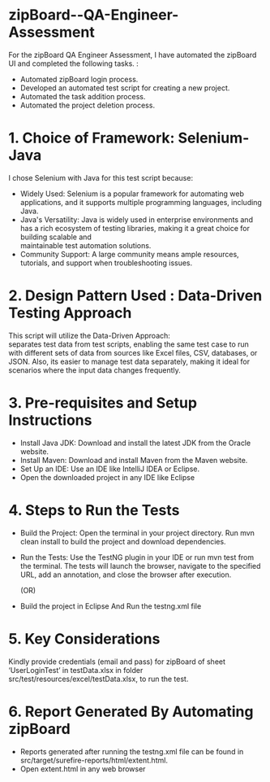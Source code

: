 # zipBoard--QA-Engineer-Assessment

For the zipBoard QA Engineer Assessment, I have automated the zipBoard UI and completed the following tasks. : 
   
-  Automated zipBoard login process.
-  Developed an automated test script for creating a new project.
-  Automated the task addition process.
-  Automated the project deletion process.
 

#  1. Choice of Framework: Selenium-Java
I chose Selenium with Java for this test script because:
- Widely Used: 
  Selenium is a popular framework for automating web applications, and it supports multiple programming languages, including Java.
- Java's Versatility: 
  Java is widely used in enterprise environments and has a rich ecosystem of testing libraries, making it a great choice for building scalable and     
  maintainable test automation solutions.
- Community Support: 
  A large community means ample resources, tutorials, and support when troubleshooting issues.


#  2. Design Pattern Used : Data-Driven Testing Approach
   This script will utilize the Data-Driven Approach:    
   separates test data from test scripts, enabling the same test case to run with different sets of data from sources like Excel files, CSV, databases,   or JSON.
   Also, its easier to manage test data separately, making it ideal for scenarios where the input data changes frequently.


#  3. Pre-requisites and Setup Instructions
- Install Java JDK: 
    Download and install the latest JDK from the Oracle website.
- Install Maven: 
    Download and install Maven from the Maven website.
- Set Up an IDE: 
    Use an IDE like IntelliJ IDEA or Eclipse.
- Open the downloaded project in any IDE like Eclipse
  
# 4. Steps to Run the Tests
* Build the Project:
 Open the terminal in your project directory.
 Run mvn clean install to build the project and download dependencies.
* Run the Tests:
	 Use the TestNG plugin in your IDE or run mvn test from the terminal.
	 The tests will launch the browser, navigate to the specified URL, add an annotation, and close the browser after execution.
  
  (OR)
- Build the project in Eclipse And Run the testng.xml file

#  5. Key Considerations
Kindly provide credentials (email and pass) for zipBoard of sheet ‘UserLoginTest’ in    testData.xlsx in folder src/test/resources/excel/testData.xlsx, to run the test.

#  6. Report Generated By Automating zipBoard
- Reports generated after running the testng.xml file can be found in src/target/surefire-reports/html/extent.html.
- Open extent.html in any web browser


